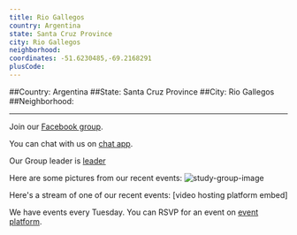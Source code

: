 ```yaml
---
title: Rio Gallegos
country: Argentina
state: Santa Cruz Province
city: Rio Gallegos
neighborhood: 
coordinates: -51.6230485,-69.2168291
plusCode:
---
```


##Country: Argentina
##State: Santa Cruz Province
##City: Rio Gallegos
##Neighborhood: 
*****
Join our [Facebook group](https://www.facebook.com/groups/free.code.camp.Rio.Gallegos).

You can chat with us on [chat app]().

Our Group leader is [leader]()

Here are some pictures from our recent events:
![study-group-image]()

Here's a stream of one of our recent events:
[video hosting platform embed]

We have events every Tuesday. You can RSVP for an event on [event platform]().
